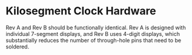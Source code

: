 Kilosegment Clock Hardware
===============

Rev A and Rev B should be functionally identical.  Rev A is designed with individual 7-segment displays, and Rev B uses 4-digit displays, which substantially reduces the number of through-hole pins that need to be soldered.